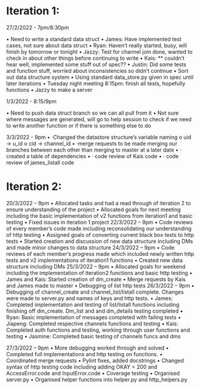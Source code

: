 # Iteration 1:

27/2/2022 - 7pm/8:30pm


•	Need to write a standard data struct
•	James: Have implemented test cases, not sure about data struct 
•	Ryan: Haven’t really started, busy, will finish by tomorrow or tonight
•	Jazzy: Test for channel join done, wanted to check in about other things before continuing to write
•	Kais: ** couldn’t hear well, implemented some stuff out of spec??
•	Justin: Did some tests and function stuff, worried about inconsistencies so didn’t continue
•	Sort out data structure system
•	Using standard data_store.py given in spec until later iterations
•	Tuesday night meeting 8:15pm: finish all tests, hopefully functions 
•	Jazzy to make a server 

1/3/2022 - 8:15/9pm


•	Need to push data struct branch so we can all pull from it
•	Not sure where messages are generated, will go to help session to check if we need to write another function or if there is something else to do

3/3/2022 - 9pm
•	·Changed the datastore structure’s variable naming
o	 uid -> u_id
o	cid -> channel_id
•	·merge requests to be made merging our branches between each other than merging to master at a later date
•	·         created a table of dependencies
•	·         code review of Kais code
•	·         code review of james_listall code


# Iteration 2:
20/3/2022 – 9pm
•	Allocated tasks and had a read through of iteration 2 to ensure understanding of the project
•	Allocated goals for next meeting including the basic implementation of v2 functions from iteration1 and basic testing
•	Fixed issues in iteration 1 project
22/3/2022 – 9pm
•	Code reviews of every member’s code made including reconsolidating our understanding of http testing
•	Assigned goals of converting current black box tests to http tests
•	Started creation and discussion of new data structure including DMs and made minor changes to data structure
24/3/2022 – 9pm
•	Code reviews of each member’s progress made which included newly written http tests and v2 implementations of iteration1 functions
•	Created new data structure including DMs
25/3/2022 – 9pm
•	Allocated goals for weekend including the implementation of iteration2 functions and basic http testing
•	James and Kais: Started creation of dm_create
•	Merge requests by Kais and James made to master
•	Debugging of list http tests
26/3/2022 – 9pm
•	Debugging of channel_create and channel_list/listall complete. Changes were made to server.py and names of keys and http tests.
•	James: Completed implementation and testing of list/listall functions including finishing off dm_create. Dm_list and and dm_details testing completed
•	Ryan: Basic implementation of messages completed with failing tests
•	Jiapeng: Completed respective channels functions and testing
•	Kais: Completed auth functions and testing, working through user functions and testing
•	Jasmine: Completed basic testing of channels funcs and dms

27/3/2022 – 9pm
•	More debugging worked through and solved
•	Completed full implementations and http testing on functions.
•	Coordinated merge requests
•	Pylint fixes, added docstrings
•	Changed syntax of http testing code including adding OKAY = 200 and AccessError.code and InputError.code
•	Coverage testing
•	Organised server.py
•	Organised helper functions into helper.py and http_helpers.py
